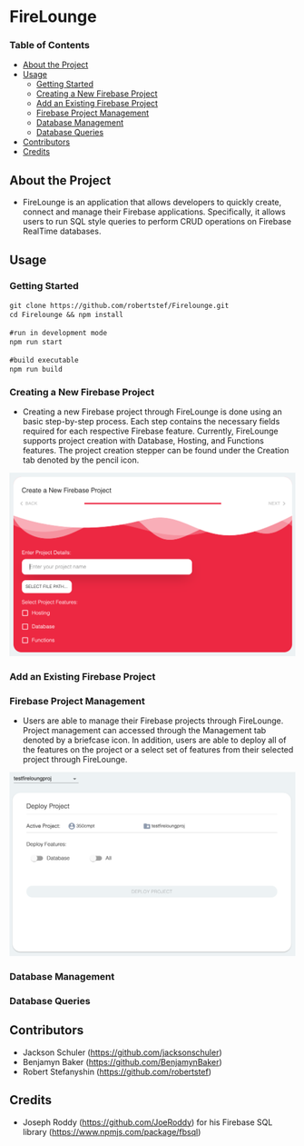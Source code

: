 # FireLounge

### Table of Contents
- [About the Project](#about-the-project)
- [Usage](#usage)
    - [Getting Started](#getting-started) 
    - [Creating a New Firebase Project](#creating-a-new-firebase-project) 
    - [Add an Existing Firebase Project](#add-an-existing-firebase-project)
    - [Firebase Project Management](#firebase-project-management)
    - [Database Management](#database-management)
    - [Database Queries](#database-queries)
- [Contributors](#contributors)
- [Credits](#credits)

## About the Project
- FireLounge is an application that allows developers to quickly create, connect and manage their Firebase applications. 
Specifically, it allows users to run SQL style queries to perform CRUD operations on Firebase RealTime databases.

## Usage

### Getting Started
```
git clone https://github.com/robertstef/Firelounge.git
cd Firelounge && npm install

#run in development mode
npm run start

#build executable
npm run build
```

### Creating a New Firebase Project
- Creating a new Firebase project through FireLounge is done using an basic step-by-step process. 
Each step contains the necessary fields required for each respective Firebase feature. Currently, 
FireLounge supports project creation with Database, Hosting, and Functions features. The project
creation stepper can be found under the Creation tab denoted by the pencil icon. 

<img src = 'images/proj_creation_screenshot.png'/>

### Add an Existing Firebase Project

### Firebase Project Management
- Users are able to manage their Firebase projects through FireLounge. Project management can accessed through 
the Management tab denoted by a briefcase icon. In addition, users are able to deploy all of the features on the 
project or a select set of features from their selected project through FireLounge. 

<img src = 'images/manage_proj_screenshot.png'/>

### Database Management

### Database Queries


## Contributors
- Jackson Schuler (https://github.com/jacksonschuler)
- Benjamyn Baker (https://github.com/BenjamynBaker)
- Robert Stefanyshin (https://github.com/robertstef)


## Credits
- Joseph Roddy (https://github.com/JoeRoddy) for his Firebase SQL library (https://www.npmjs.com/package/fbsql)
